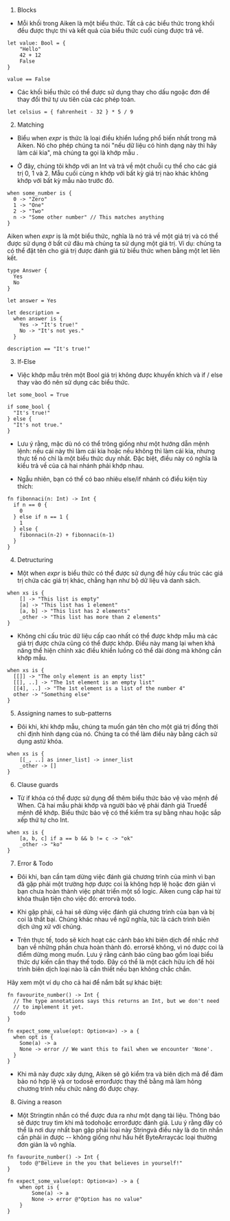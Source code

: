 1. Blocks

- Mỗi khối trong Aiken là một biểu thức. Tất cả các biểu thức trong khối đều được thực thi và kết quả của biểu thức cuối cùng được trả về.

```aiken
let value: Bool = {
    "Hello"
    42 + 12
    False
}
 
value == False
```

- Các khối biểu thức có thể được sử dụng thay cho dấu ngoặc đơn để thay đổi thứ tự ưu tiên của các phép toán.

```aiken
let celsius = { fahrenheit - 32 } * 5 / 9
```

2. Matching

- Biểu when *expr* is thức là loại điều khiển luồng phổ biến nhất trong mã Aiken. Nó cho phép chúng ta nói "nếu dữ liệu có hình dạng này thì hãy làm cái kia", mà chúng ta gọi là khớp mẫu .

- Ở đây, chúng tôi khớp với an Int và trả về một chuỗi cụ thể cho các giá trị 0, 1 và 2. Mẫu cuối cùng n khớp với bất kỳ giá trị nào khác không khớp với bất kỳ mẫu nào trước đó.

```aiken
when some_number is {
  0 -> "Zero"
  1 -> "One"
  2 -> "Two"
  n -> "Some other number" // This matches anything
}
```

Aiken when *expr* is là một biểu thức, nghĩa là nó trả về một giá trị và có thể được sử dụng ở bất cứ đâu mà chúng ta sử dụng một giá trị. Ví dụ: chúng ta có thể đặt tên cho giá trị được đánh giá từ biểu thức when bằng một let liên kết.

```aiken
type Answer {
  Yes
  No
}
 
let answer = Yes
 
let description =
  when answer is {
    Yes -> "It's true!"
    No -> "It's not yes."
  }
 
description == "It's true!"
```

3. If-Else

- Việc khớp mẫu trên một Bool giá trị không được khuyến khích và if / else thay vào đó nên sử dụng các biểu thức.

```aiken
let some_bool = True
 
if some_bool {
  "It's true!"
} else {
  "It's not true."
}
```

- Lưu ý rằng, mặc dù nó có thể trông giống như một hướng dẫn mệnh lệnh: nếu cái này thì làm cái kia hoặc nếu không thì làm cái kia, nhưng thực tế nó chỉ là một biểu thức duy nhất. Đặc biệt, điều này có nghĩa là kiểu trả về của cả hai nhánh phải khớp nhau.

- Ngẫu nhiên, bạn có thể có bao nhiêu else/if nhánh có điều kiện tùy thích:

```aiken
fn fibonnaci(n: Int) -> Int {
  if n == 0 {
    0
  } else if n == 1 {
    1
  } else {
    fibonnaci(n-2) + fibonnaci(n-1)
  }
}
```

4. Detructuring

- Một when *expr* is biểu thức có thể được sử dụng để hủy cấu trúc các giá trị chứa các giá trị khác, chẳng hạn như bộ dữ liệu và danh sách.

```aiken
when xs is {
    [] -> "This list is empty"
    [a] -> "This list has 1 element"
    [a, b] -> "This list has 2 elements"
    _other -> "This list has more than 2 elements"
}
```

- Không chỉ cấu trúc dữ liệu cấp cao nhất có thể được khớp mẫu mà các giá trị được chứa cũng có thể được khớp. Điều này mang lại when khả năng thể hiện chính xác điều khiển luồng có thể dài dòng mà không cần khớp mẫu.

```aiken
when xs is {
  [[]] -> "The only element is an empty list"
  [[], ..] -> "The 1st element is an empty list"
  [[4], ..] -> "The 1st element is a list of the number 4"
  other -> "Something else"
}
```

5. Assigning names to sub-patterns

- Đôi khi, khi khớp mẫu, chúng ta muốn gán tên cho một giá trị đồng thời chỉ định hình dạng của nó. Chúng ta có thể làm điều này bằng cách sử dụng astừ khóa.

```aiken
when xs is {
    [[_, ..] as inner_list] -> inner_list
    _other -> []
}
```

6. Clause guards

- Từ if khóa có thể được sử dụng để thêm biểu thức bảo vệ vào mệnh đề When. Cả hai mẫu phải khớp và người bảo vệ phải đánh giá Trueđể mệnh đề khớp. Biểu thức bảo vệ có thể kiểm tra sự bằng nhau hoặc sắp xếp thứ tự cho Int.

```aiken
when xs is {
    [a, b, c] if a == b && b != c -> "ok"
    _other -> "ko"
}
```

7. Error & Todo

- Đôi khi, bạn cần tạm dừng việc đánh giá chương trình của mình vì bạn đã gặp phải một trường hợp được coi là không hợp lệ hoặc đơn giản vì bạn chưa hoàn thành việc phát triển một số logic. Aiken cung cấp hai từ khóa thuận tiện cho việc đó: errorvà todo.

- Khi gặp phải, cả hai sẽ dừng việc đánh giá chương trình của bạn và bị coi là thất bại. Chúng khác nhau về ngữ nghĩa, tức là cách trình biên dịch ứng xử với chúng.

- Trên thực tế, todo sẽ kích hoạt các cảnh báo khi biên dịch để nhắc nhở bạn về những phần chưa hoàn thành đó. errorsẽ không, vì nó được coi là điểm dừng mong muốn. Lưu ý rằng cảnh báo cũng bao gồm loại biểu thức dự kiến ​​cần thay thế todo. Đây có thể là một cách hữu ích để hỏi trình biên dịch loại nào là cần thiết nếu bạn không chắc chắn.

Hãy xem một ví dụ cho cả hai để nắm bắt sự khác biệt:

```aiken
fn favourite_number() -> Int {
  // The type annotations says this returns an Int, but we don't need
  // to implement it yet.
  todo
}
 
fn expect_some_value(opt: Option<a>) -> a {
  when opt is {
    Some(a) -> a
    None -> error // We want this to fail when we encounter 'None'.
  }
}
```

- Khi mã này được xây dựng, Aiken sẽ gõ kiểm tra và biên dịch mã để đảm bảo nó hợp lệ và or todosẽ errorđược thay thế bằng mã làm hỏng chương trình nếu chức năng đó được chạy.

8. Giving a reason

- Một Stringtin nhắn có thể được đưa ra như một dạng tài liệu. Thông báo sẽ được truy tìm khi mã todohoặc errorđược đánh giá. Lưu ý rằng đây có thể là nơi duy nhất bạn gặp phải loại này Stringvà điều này là do tin nhắn cần phải in được -- không giống như hầu hết ByteArraycác loại thường đơn giản là vô nghĩa.

```aiken
fn favourite_number() -> Int {
    todo @"Believe in the you that believes in yourself!"
}
 
fn expect_some_value(opt: Option<a>) -> a {
    when opt is {
        Some(a) -> a
        None -> error @"Option has no value"
    }
}
```